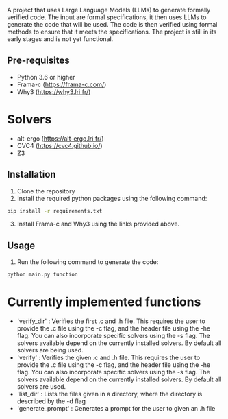 A project that uses Large Language Models (LLMs) to generate formally verified code. The input are formal specifications, it then uses LLMs to generate the code that will be used. The code is then verified using formal methods to ensure that it meets the specifications. The project is still in its early stages and is not yet functional. 

## Pre-requisites
- Python 3.6 or higher
- Frama-c (https://frama-c.com/)
- Why3 (https://why3.lri.fr/)

# Solvers 
- alt-ergo (https://alt-ergo.lri.fr/)
- CVC4 (https://cvc4.github.io/)
- Z3  


## Installation
1. Clone the repository
2. Install the required python packages using the following command:
```bash
pip install -r requirements.txt
```
3. Install Frama-c and Why3 using the links provided above.

## Usage
1. Run the following command to generate the code:
```bash
python main.py function
```

# Currently implemented functions
- 'verify_dir'      : Verifies the first .c and .h file. This requires the user to provide the .c file using the -c flag, and the header file using the -he flag. You can also incorporate specific solvers using the -s flag. The solvers available depend on the currently installed solvers. By default all solvers are being used.
- 'verify'          : Verifies the given .c and .h file. This requires the user to provide the .c file using the -c flag, and the header file using the -he flag. You can also incorporate specific solvers using the -s flag. The solvers available depend on the currently installed solvers. By default all solvers are used.
- 'list_dir'        : Lists the files given in a directory, where the directory is described by the -d flag
- 'generate_prompt' : Generates a prompt for the user to given an .h file